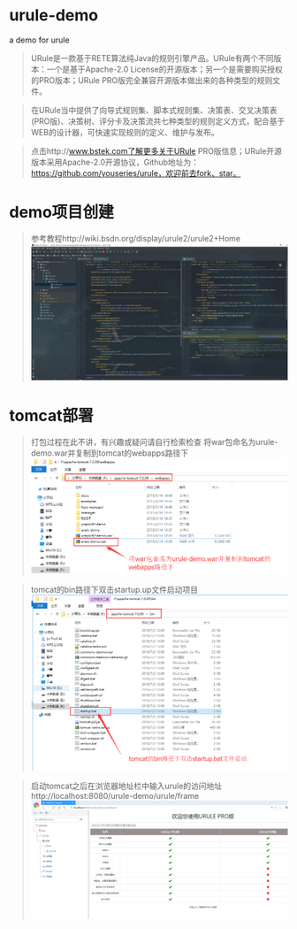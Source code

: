 # urule-demo
a demo for urule

> URule是一款基于RETE算法纯Java的规则引擎产品。URule有两个不同版本：一个是基于Apache-2.0 License的开源版本；另一个是需要购买授权的PRO版本；URule PRO版完全兼容开源版本做出来的各种类型的规则文件。

> 在URule当中提供了向导式规则集、脚本式规则集、决策表、交叉决策表(PRO版)、决策树、评分卡及决策流共七种类型的规则定义方式，配合基于WEB的设计器，可快速实现规则的定义、维护与发布。

> 点击http://www.bstek.com了解更多关于URule PRO版信息；URule开源版本采用Apache-2.0开源协议，Github地址为：https://github.com/youseries/urule，欢迎前去fork、star。

# demo项目创建
> 参考教程http://wiki.bsdn.org/display/urule2/urule2+Home
![](docs/images/project.png)

# tomcat部署
> 打包过程在此不讲，有兴趣或疑问请自行检索检查
> 将war包命名为urule-demo.war并复制到tomcat的webapps路径下
![](docs/images/tomcatDeploymentStep1.png)

> tomcat的bin路径下双击startup.up文件启动项目
![](docs/images/tomcatDeploymentStep2.png)

> 启动tomcat之后在浏览器地址栏中输入urule的访问地址
http://localhost:8080/urule-demo/urule/frame
![](docs/images/designer.png)

